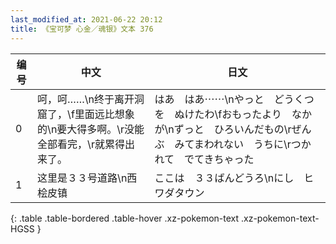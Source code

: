 ```yaml
---
last_modified_at: 2021-06-22 20:12
title: 《宝可梦 心金／魂银》文本 376
---
```

| 编号 | 中文 | 日文 |
| ---- | ---- | ---- |
| 0 | 呵，呵……\n终于离开洞窟了，\f里面远比想象的\n要大得多啊。\r没能全部看完，\r就累得出来了。 | はあ　はあ⋯⋯\nやっと　どうくつを　ぬけたわ\fおもったより　なかが\nずっと　ひろいんだもの\rぜんぶ　みてまわれない　うちに\rつかれて　でてきちゃった |
| 1 | 这里是３３号道路\n西　桧皮镇 | ここは　３３ばんどうろ\nにし　ヒワダタウン |
{: .table .table-bordered .table-hover .xz-pokemon-text .xz-pokemon-text-HGSS }